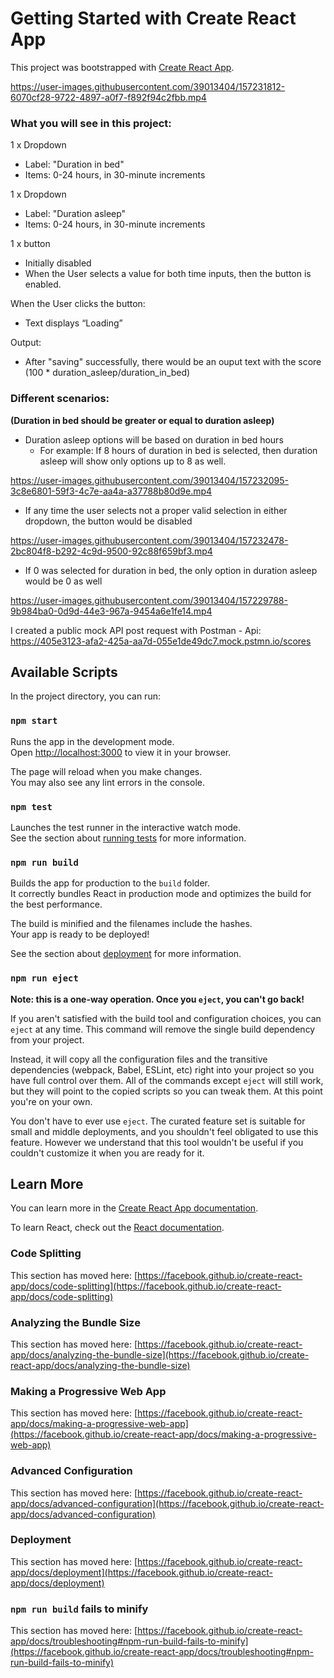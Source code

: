 # Getting Started with Create React App

This project was bootstrapped with [Create React App](https://github.com/facebook/create-react-app).

https://user-images.githubusercontent.com/39013404/157231812-6070cf28-9722-4897-a0f7-f892f94c2fbb.mp4

### What you will see in this project:

1 x Dropdown

- Label: "Duration in bed"
- Items: 0-24 hours, in 30-minute increments

1 x Dropdown

- Label: "Duration asleep"
- Items: 0-24 hours, in 30-minute increments

1 x button

- Initially disabled
- When the User selects a value for both time inputs, then the button is enabled.

When the User clicks the button:

- Text displays “Loading”

Output:

- After "saving" successfully, there would be an ouput text with the score (100 \* duration_asleep/duration_in_bed)



### Different scenarios: 

**(Duration in bed should be greater or equal to duration asleep)**



- Duration asleep options will be based on duration in bed hours
  - For example: If 8 hours of duration in bed is selected, then duration asleep will show only options up to 8 as well.

https://user-images.githubusercontent.com/39013404/157232095-3c8e6801-59f3-4c7e-aa4a-a37788b80d9e.mp4


- If any time the user selects not a proper valid selection in either dropdown, the button would be disabled

https://user-images.githubusercontent.com/39013404/157232478-2bc804f8-b292-4c9d-9500-92c88f659bf3.mp4


- If 0 was selected for duration in bed, the only option in duration asleep would be 0 as well 

https://user-images.githubusercontent.com/39013404/157229788-9b984ba0-0d9d-44e3-967a-9454a6e1fe14.mp4

I created a public mock API post request with Postman -
Api: https://405e3123-afa2-425a-aa7d-055e1de49dc7.mock.pstmn.io/scores

## Available Scripts

In the project directory, you can run:

### `npm start`

Runs the app in the development mode.\
Open [http://localhost:3000](http://localhost:3000) to view it in your browser.

The page will reload when you make changes.\
You may also see any lint errors in the console.

### `npm test`

Launches the test runner in the interactive watch mode.\
See the section about [running tests](https://facebook.github.io/create-react-app/docs/running-tests) for more information.

### `npm run build`

Builds the app for production to the `build` folder.\
It correctly bundles React in production mode and optimizes the build for the best performance.

The build is minified and the filenames include the hashes.\
Your app is ready to be deployed!

See the section about [deployment](https://facebook.github.io/create-react-app/docs/deployment) for more information.

### `npm run eject`

**Note: this is a one-way operation. Once you `eject`, you can't go back!**

If you aren't satisfied with the build tool and configuration choices, you can `eject` at any time. This command will remove the single build dependency from your project.

Instead, it will copy all the configuration files and the transitive dependencies (webpack, Babel, ESLint, etc) right into your project so you have full control over them. All of the commands except `eject` will still work, but they will point to the copied scripts so you can tweak them. At this point you're on your own.

You don't have to ever use `eject`. The curated feature set is suitable for small and middle deployments, and you shouldn't feel obligated to use this feature. However we understand that this tool wouldn't be useful if you couldn't customize it when you are ready for it.

## Learn More

You can learn more in the [Create React App documentation](https://facebook.github.io/create-react-app/docs/getting-started).

To learn React, check out the [React documentation](https://reactjs.org/).

### Code Splitting

This section has moved here: [https://facebook.github.io/create-react-app/docs/code-splitting](https://facebook.github.io/create-react-app/docs/code-splitting)

### Analyzing the Bundle Size

This section has moved here: [https://facebook.github.io/create-react-app/docs/analyzing-the-bundle-size](https://facebook.github.io/create-react-app/docs/analyzing-the-bundle-size)

### Making a Progressive Web App

This section has moved here: [https://facebook.github.io/create-react-app/docs/making-a-progressive-web-app](https://facebook.github.io/create-react-app/docs/making-a-progressive-web-app)

### Advanced Configuration

This section has moved here: [https://facebook.github.io/create-react-app/docs/advanced-configuration](https://facebook.github.io/create-react-app/docs/advanced-configuration)

### Deployment

This section has moved here: [https://facebook.github.io/create-react-app/docs/deployment](https://facebook.github.io/create-react-app/docs/deployment)

### `npm run build` fails to minify

This section has moved here: [https://facebook.github.io/create-react-app/docs/troubleshooting#npm-run-build-fails-to-minify](https://facebook.github.io/create-react-app/docs/troubleshooting#npm-run-build-fails-to-minify)
